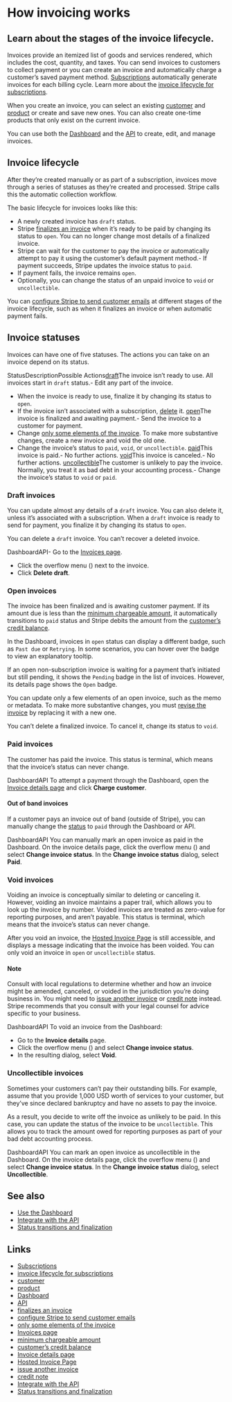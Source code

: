 # How invoicing works

## Learn about the stages of the invoice lifecycle.

Invoices provide an itemized list of goods and services rendered, which includes
the cost, quantity, and taxes. You can send invoices to customers to collect
payment or you can create an invoice and automatically charge a customer’s saved
payment method.
[Subscriptions](https://docs.stripe.com/billing/subscriptions/creating)
automatically generate invoices for each billing cycle. Learn more about the
[invoice lifecycle for
subscriptions](https://docs.stripe.com/billing/subscriptions/overview#invoice-lifecycle).

When you create an invoice, you can select an existing
[customer](https://docs.stripe.com/invoicing/customer) and
[product](https://docs.stripe.com/invoicing/products-prices) or create and save
new ones. You can also create one-time products that only exist on the current
invoice.

You can use both the [Dashboard](https://docs.stripe.com/invoicing/dashboard)
and the [API](https://docs.stripe.com/api/invoices) to create, edit, and manage
invoices.

## Invoice lifecycle

After they’re created manually or as part of a subscription, invoices move
through a series of statuses as they’re created and processed. Stripe calls this
the automatic collection workflow.

The basic lifecycle for invoices looks like this:

- A newly created invoice has `draft` status.
- Stripe [finalizes an
invoice](https://docs.stripe.com/invoicing/integration/workflow-transitions#finalized)
when it’s ready to be paid by changing its status to `open`. You can no longer
change most details of a finalized invoice.
- Stripe can wait for the customer to pay the invoice or automatically attempt
to pay it using the customer’s default payment method.- If payment succeeds,
Stripe updates the invoice status to `paid`.
- If payment fails, the invoice remains `open`.
- Optionally, you can change the status of an unpaid invoice to `void` or
`uncollectible`.

You can [configure Stripe to send customer
emails](https://docs.stripe.com/invoicing/send-email) at different stages of the
invoice lifecycle, such as when it finalizes an invoice or when automatic
payment fails.

## Invoice statuses

Invoices can have one of five statuses. The actions you can take on an invoice
depend on its status.

StatusDescriptionPossible
Actions[draft](https://docs.stripe.com/invoicing/overview#draft)The invoice
isn’t ready to use. All invoices start in `draft` status.- Edit any part of the
invoice.
- When the invoice is ready to use, finalize it by changing its status to
`open`.
- If the invoice isn’t associated with a subscription,
[delete](https://docs.stripe.com/invoicing/overview#deleted) it.
[open](https://docs.stripe.com/invoicing/overview#open)The invoice is finalized
and awaiting payment.- Send the invoice to a customer for payment.
- Change [only some elements of the
invoice](https://docs.stripe.com/invoicing/invoice-edits). To make more
substantive changes, create a new invoice and void the old one.
- Change the invoice’s status to `paid`, `void`, or `uncollectible`.
[paid](https://docs.stripe.com/invoicing/overview#paid)This invoice is paid.- No
further actions.
[void](https://docs.stripe.com/invoicing/overview#void)This invoice is
canceled.- No further actions.
[uncollectible](https://docs.stripe.com/invoicing/overview#uncollectible)The
customer is unlikely to pay the invoice. Normally, you treat it as bad debt in
your accounting process.- Change the invoice’s status to `void` or `paid`.

### Draft invoices

You can update almost any details of a `draft` invoice. You can also delete it,
unless it’s associated with a subscription. When a `draft` invoice is ready to
send for payment, you finalize it by changing its status to `open`.

You can delete a `draft` invoice. You can’t recover a deleted invoice.

DashboardAPI- Go to the [Invoices
page](https://dashboard.stripe.com/test/invoices).
- Click the overflow menu () next to the invoice.
- Click **Delete draft**.

### Open invoices

The invoice has been finalized and is awaiting customer payment. If its amount
due is less than the [minimum chargeable
amount](https://docs.stripe.com/currencies#minimum-and-maximum-charge-amounts),
it automatically transitions to `paid` status and Stripe debits the amount from
the [customer’s credit
balance](https://docs.stripe.com/billing/customer/balance).

In the Dashboard, invoices in `open` status can display a different badge, such
as `Past due` or `Retrying`. In some scenarios, you can hover over the badge to
view an explanatory tooltip.

If an open non-subscription invoice is waiting for a payment that’s initiated
but still pending, it shows the `Pending` badge in the list of invoices.
However, its details page shows the `Open` badge.

You can update only a few elements of an open invoice, such as the memo or
metadata. To make more substantive changes, you must [revise the
invoice](https://docs.stripe.com/invoicing/invoice-edits) by replacing it with a
new one.

You can’t delete a finalized invoice. To cancel it, change its status to `void`.

### Paid invoices

The customer has paid the invoice. This status is terminal, which means that the
invoice’s status can never change.

DashboardAPI
To attempt a payment through the Dashboard, open the [Invoice details
page](https://docs.stripe.com/invoicing/dashboard/manage-invoices#invoice-details-page)
and click **Charge customer**.

#### Out of band invoices

If a customer pays an invoice out of band (outside of Stripe), you can manually
change the [status](https://docs.stripe.com/invoicing/overview#invoice-statuses)
to `paid` through the Dashboard or API.

DashboardAPI
You can manually mark an open invoice as paid in the Dashboard. On the invoice
details page, click the overflow menu () and select **Change invoice status**.
In the **Change invoice status** dialog, select **Paid**.

### Void invoices

Voiding an invoice is conceptually similar to deleting or canceling it. However,
voiding an invoice maintains a paper trail, which allows you to look up the
invoice by number. Voided invoices are treated as zero-value for reporting
purposes, and aren’t payable. This status is terminal, which means that the
invoice’s status can never change.

After you void an invoice, the [Hosted Invoice
Page](https://docs.stripe.com/invoicing/hosted-invoice-page) is still
accessible, and displays a message indicating that the invoice has been voided.
You can only void an invoice in `open` or `uncollectible` status.

#### Note

Consult with local regulations to determine whether and how an invoice might be
amended, canceled, or voided in the jurisdiction you’re doing business in. You
might need to [issue another
invoice](https://docs.stripe.com/invoicing/integration#create-invoice-code) or
[credit
note](https://docs.stripe.com/invoicing/integration/programmatic-credit-notes)
instead. Stripe recommends that you consult with your legal counsel for advice
specific to your business.

DashboardAPI
To void an invoice from the Dashboard:

- Go to the **Invoice details** page.
- Click the overflow menu () and select **Change invoice status**.
- In the resulting dialog, select **Void**.

### Uncollectible invoices

Sometimes your customers can’t pay their outstanding bills. For example, assume
that you provide 1,000 USD worth of services to your customer, but they’ve since
declared bankruptcy and have no assets to pay the invoice.

As a result, you decide to write off the invoice as unlikely to be paid. In this
case, you can update the status of the invoice to be `uncollectible`. This
allows you to track the amount owed for reporting purposes as part of your bad
debt accounting process.

DashboardAPI
You can mark an open invoice as uncollectible in the Dashboard. On the invoice
details page, click the overflow menu () and select **Change invoice status**.
In the **Change invoice status** dialog, select **Uncollectible**.

## See also

- [Use the Dashboard](https://docs.stripe.com/invoicing/dashboard)
- [Integrate with the API](https://docs.stripe.com/invoicing/integration)
- [Status transitions and
finalization](https://docs.stripe.com/invoicing/integration/workflow-transitions)

## Links

- [Subscriptions](https://docs.stripe.com/billing/subscriptions/creating)
- [invoice lifecycle for
subscriptions](https://docs.stripe.com/billing/subscriptions/overview#invoice-lifecycle)
- [customer](https://docs.stripe.com/invoicing/customer)
- [product](https://docs.stripe.com/invoicing/products-prices)
- [Dashboard](https://docs.stripe.com/invoicing/dashboard)
- [API](https://docs.stripe.com/api/invoices)
- [finalizes an
invoice](https://docs.stripe.com/invoicing/integration/workflow-transitions#finalized)
- [configure Stripe to send customer
emails](https://docs.stripe.com/invoicing/send-email)
- [only some elements of the
invoice](https://docs.stripe.com/invoicing/invoice-edits)
- [Invoices page](https://dashboard.stripe.com/test/invoices)
- [minimum chargeable
amount](https://docs.stripe.com/currencies#minimum-and-maximum-charge-amounts)
- [customer’s credit balance](https://docs.stripe.com/billing/customer/balance)
- [Invoice details
page](https://docs.stripe.com/invoicing/dashboard/manage-invoices#invoice-details-page)
- [Hosted Invoice Page](https://docs.stripe.com/invoicing/hosted-invoice-page)
- [issue another
invoice](https://docs.stripe.com/invoicing/integration#create-invoice-code)
- [credit
note](https://docs.stripe.com/invoicing/integration/programmatic-credit-notes)
- [Integrate with the API](https://docs.stripe.com/invoicing/integration)
- [Status transitions and
finalization](https://docs.stripe.com/invoicing/integration/workflow-transitions)